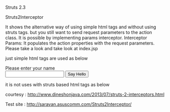 Struts 2.3

Struts2Interceptor

It shows the alternative way of using simple html tags and without using struts tags.
but you still want to send request parameters to the action class.
It is possible by implementing params interceptor.
Interceptor Params: It populates the action properties with the request parameters.
Please take a look  <interceptor-ref name="params"/>
and take look at index.jsp
  
just simple html tags are used as below
   <form action="hello">
      <label for="name">Please enter your name</label><br/>
      <input type="text" name="name"/>
      <input type="submit" value="Say Hello"/>
   </form>
it is not uses with struts based html tags as below
	<s:form action="hello">
		<s:label for="name" value="Please enter your name"/><br/>
		<s:textfield key="Your Name" name="name"/>
		<s:submit value="Say Hello"/>
	</s:form>

courtesy : http://www.dineshonjava.com/2013/07/struts-2-interceptors.html

Test site : http://saravan.asuscomm.com/Struts2Interceptor/


